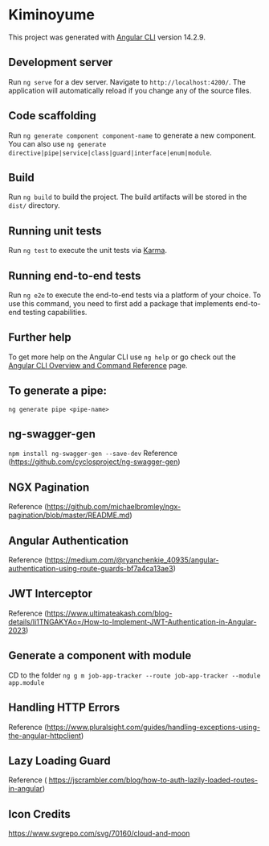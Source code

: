 # Kiminoyume
This project was generated with [Angular CLI](https://github.com/angular/angular-cli) version 14.2.9.

## Development server
Run `ng serve` for a dev server. Navigate to `http://localhost:4200/`. The application will automatically reload if you change any of the source files.

## Code scaffolding
Run `ng generate component component-name` to generate a new component. You can also use `ng generate directive|pipe|service|class|guard|interface|enum|module`.

## Build
Run `ng build` to build the project. The build artifacts will be stored in the `dist/` directory.

## Running unit tests
Run `ng test` to execute the unit tests via [Karma](https://karma-runner.github.io).

## Running end-to-end tests
Run `ng e2e` to execute the end-to-end tests via a platform of your choice. To use this command, you need to first add a package that implements end-to-end testing capabilities.

## Further help
To get more help on the Angular CLI use `ng help` or go check out the [Angular CLI Overview and Command Reference](https://angular.io/cli) page.

## To generate a pipe:
`ng generate pipe <pipe-name>`

## ng-swagger-gen
`npm install ng-swagger-gen --save-dev`
Reference (https://github.com/cyclosproject/ng-swagger-gen)

## NGX Pagination
Reference (https://github.com/michaelbromley/ngx-pagination/blob/master/README.md)

## Angular Authentication
Reference (https://medium.com/@ryanchenkie_40935/angular-authentication-using-route-guards-bf7a4ca13ae3)

## JWT Interceptor
Reference (https://www.ultimateakash.com/blog-details/Ii1TNGAKYAo=/How-to-Implement-JWT-Authentication-in-Angular-2023)

## Generate a component with module
CD to the folder
`ng g m job-app-tracker --route job-app-tracker --module app.module`

## Handling HTTP Errors
Reference (https://www.pluralsight.com/guides/handling-exceptions-using-the-angular-httpclient)

## Lazy Loading Guard
Reference ( https://jscrambler.com/blog/how-to-auth-lazily-loaded-routes-in-angular)

## Icon Credits
https://www.svgrepo.com/svg/70160/cloud-and-moon